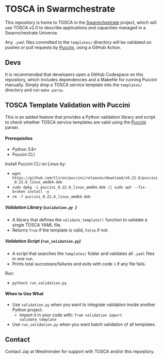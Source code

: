 # TOSCA in Swarmchestrate

This repository is home to TOSCA in the [Swarmchestrate](https://www.swarmchestrate.eu/) project, which will use TOSCA v2.0 to describe applications and capacities managed in a Swarmchestrate Universe.

Any `.yaml` files committed to the `templates/` directory will be validated on pushes or pull requests by [Puccini](https://github.com/tliron/puccini), using a GitHub Action.

## Devs

It is recommended that developers open a GitHub Codespace on this repository, which includes dependencies and a Makefile for running Puccini manually. Simply drop a TOSCA service template into the `templates/` directory and run `make parse`. 

## TOSCA Template Validation with Puccini

This is an added feature that provides a Python validation library and script to check whether TOSCA service templates are valid using the [Puccini](https://github.com/tliron/puccini) parser.

#### Prerequisites
- Python 3.8+
- Puccini CLI
  
Install Puccini CLI on Linux by:
- `wget https://github.com/tliron/puccini/releases/download/v0.22.6/puccini_0.22.6_linux_amd64.deb`
- `sudo dpkg -i puccini_0.22.6_linux_amd64.deb || sudo apt --fix-broken install -y`
- `rm -f puccini_0.22.6_linux_amd64.deb`

##### Validation Library (`validation.py `)
- A library that defines the `validate_template()` function to validate a single TOSCA YAML file.
- Returns `True` if the template is valid, `False` if not.

##### Validation Script (`run_validation.py`)
- A script that searches the `templates/` folder and validates all `.yaml` files in one run.
- Prints total successes/failures and exits with code `1` if any file fails.
  
Run:
- `python3 run_validation.py`

#### When to Use What
- Use `validation.py` when you want to integrate validation inside another Python project.
  - Import it in your code with: `from validation import validate_template`
- Use `run_validation.py` when you want batch validation of all templates.

## Contact

Contact Jay at Westminster for support with TOSCA and/or this repository.
